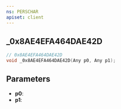 ```yaml
---
ns: PERSCHAR
apiset: client
---
```

## _0x8AE4EFA464DAE42D

```c
// 0x8AE4EFA464DAE42D
void _0x8AE4EFA464DAE42D(Any p0, Any p1);
```


## Parameters
* **p0**:
* **p1**: